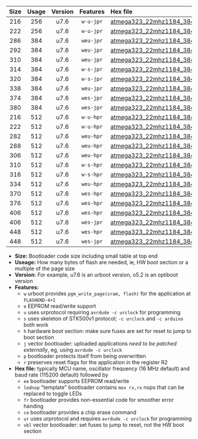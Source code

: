 |Size|Usage|Version|Features|Hex file|
|:-:|:-:|:-:|:-:|:--|
|216|256|u7.6|`w-u-jpr`|[atmega323_22mhz1184_38400bps_ur_vbl.hex](https://raw.githubusercontent.com/stefanrueger/urboot/main//atmega323_22mhz1184_38400bps_ur_vbl.hex)|
|222|256|u7.6|`w-u-jpr`|[atmega323_22mhz1184_38400bps_lednop_ur_vbl.hex](https://raw.githubusercontent.com/stefanrueger/urboot/main//atmega323_22mhz1184_38400bps_lednop_ur_vbl.hex)|
|286|384|u7.6|`weu-jpr`|[atmega323_22mhz1184_38400bps_ee_ur_vbl.hex](https://raw.githubusercontent.com/stefanrueger/urboot/main//atmega323_22mhz1184_38400bps_ee_ur_vbl.hex)|
|292|384|u7.6|`weu-jpr`|[atmega323_22mhz1184_38400bps_ee_lednop_ur_vbl.hex](https://raw.githubusercontent.com/stefanrueger/urboot/main//atmega323_22mhz1184_38400bps_ee_lednop_ur_vbl.hex)|
|310|384|u7.6|`weu-jpr`|[atmega323_22mhz1184_38400bps_ee_lednop_fr_ur_vbl.hex](https://raw.githubusercontent.com/stefanrueger/urboot/main//atmega323_22mhz1184_38400bps_ee_lednop_fr_ur_vbl.hex)|
|314|384|u7.6|`w-s-jpr`|[atmega323_22mhz1184_38400bps_vbl.hex](https://raw.githubusercontent.com/stefanrueger/urboot/main//atmega323_22mhz1184_38400bps_vbl.hex)|
|320|384|u7.6|`w-s-jpr`|[atmega323_22mhz1184_38400bps_lednop_vbl.hex](https://raw.githubusercontent.com/stefanrueger/urboot/main//atmega323_22mhz1184_38400bps_lednop_vbl.hex)|
|338|384|u7.6|`weu-jpr`|[atmega323_22mhz1184_38400bps_ee_lednop_fr_ce_ur_vbl.hex](https://raw.githubusercontent.com/stefanrueger/urboot/main//atmega323_22mhz1184_38400bps_ee_lednop_fr_ce_ur_vbl.hex)|
|374|384|u7.6|`wes-jpr`|[atmega323_22mhz1184_38400bps_ee_vbl.hex](https://raw.githubusercontent.com/stefanrueger/urboot/main//atmega323_22mhz1184_38400bps_ee_vbl.hex)|
|380|384|u7.6|`wes-jpr`|[atmega323_22mhz1184_38400bps_ee_lednop_vbl.hex](https://raw.githubusercontent.com/stefanrueger/urboot/main//atmega323_22mhz1184_38400bps_ee_lednop_vbl.hex)|
|216|512|u7.6|`w-u-hpr`|[atmega323_22mhz1184_38400bps_ur.hex](https://raw.githubusercontent.com/stefanrueger/urboot/main//atmega323_22mhz1184_38400bps_ur.hex)|
|222|512|u7.6|`w-u-hpr`|[atmega323_22mhz1184_38400bps_lednop_ur.hex](https://raw.githubusercontent.com/stefanrueger/urboot/main//atmega323_22mhz1184_38400bps_lednop_ur.hex)|
|282|512|u7.6|`weu-hpr`|[atmega323_22mhz1184_38400bps_ee_ur.hex](https://raw.githubusercontent.com/stefanrueger/urboot/main//atmega323_22mhz1184_38400bps_ee_ur.hex)|
|288|512|u7.6|`weu-hpr`|[atmega323_22mhz1184_38400bps_ee_lednop_ur.hex](https://raw.githubusercontent.com/stefanrueger/urboot/main//atmega323_22mhz1184_38400bps_ee_lednop_ur.hex)|
|306|512|u7.6|`weu-hpr`|[atmega323_22mhz1184_38400bps_ee_lednop_fr_ur.hex](https://raw.githubusercontent.com/stefanrueger/urboot/main//atmega323_22mhz1184_38400bps_ee_lednop_fr_ur.hex)|
|310|512|u7.6|`w-s-hpr`|[atmega323_22mhz1184_38400bps.hex](https://raw.githubusercontent.com/stefanrueger/urboot/main//atmega323_22mhz1184_38400bps.hex)|
|316|512|u7.6|`w-s-hpr`|[atmega323_22mhz1184_38400bps_lednop.hex](https://raw.githubusercontent.com/stefanrueger/urboot/main//atmega323_22mhz1184_38400bps_lednop.hex)|
|334|512|u7.6|`weu-hpr`|[atmega323_22mhz1184_38400bps_ee_lednop_fr_ce_ur.hex](https://raw.githubusercontent.com/stefanrueger/urboot/main//atmega323_22mhz1184_38400bps_ee_lednop_fr_ce_ur.hex)|
|370|512|u7.6|`wes-hpr`|[atmega323_22mhz1184_38400bps_ee.hex](https://raw.githubusercontent.com/stefanrueger/urboot/main//atmega323_22mhz1184_38400bps_ee.hex)|
|376|512|u7.6|`wes-hpr`|[atmega323_22mhz1184_38400bps_ee_lednop.hex](https://raw.githubusercontent.com/stefanrueger/urboot/main//atmega323_22mhz1184_38400bps_ee_lednop.hex)|
|406|512|u7.6|`wes-hpr`|[atmega323_22mhz1184_38400bps_ee_lednop_fr.hex](https://raw.githubusercontent.com/stefanrueger/urboot/main//atmega323_22mhz1184_38400bps_ee_lednop_fr.hex)|
|406|512|u7.6|`wes-jpr`|[atmega323_22mhz1184_38400bps_ee_lednop_fr_vbl.hex](https://raw.githubusercontent.com/stefanrueger/urboot/main//atmega323_22mhz1184_38400bps_ee_lednop_fr_vbl.hex)|
|448|512|u7.6|`wes-hpr`|[atmega323_22mhz1184_38400bps_ee_lednop_fr_ce.hex](https://raw.githubusercontent.com/stefanrueger/urboot/main//atmega323_22mhz1184_38400bps_ee_lednop_fr_ce.hex)|
|448|512|u7.6|`wes-jpr`|[atmega323_22mhz1184_38400bps_ee_lednop_fr_ce_vbl.hex](https://raw.githubusercontent.com/stefanrueger/urboot/main//atmega323_22mhz1184_38400bps_ee_lednop_fr_ce_vbl.hex)|

- **Size:** Bootloader code size including small table at top end
- **Useage:** How many bytes of flash are needed, ie, HW boot section or a multiple of the page size
- **Version:** For example, u7.6 is an urboot version, o5.2 is an optiboot version
- **Features:**
  + `w` urboot provides `pgm_write_page(sram, flash)` for the application at `FLASHEND-4+1`
  + `e` EEPROM read/write support
  + `u` uses urprotocol requiring `avrdude -c urclock` for programming
  + `s` uses skeleton of STK500v1 protocol; `-c urclock` and `-c arduino` both work
  + `h` hardware boot section: make sure fuses are set for reset to jump to boot section
  + `j` vector bootloader: uploaded applications *need to be patched externally*, eg, using `avrdude -c urclock`
  + `p` bootloader protects itself from being overwritten
  + `r` preserves reset flags for the application in the register R2
- **Hex file:** typically MCU name, oscillator frequency (16 MHz default) and baud rate (115200 default) followed by
  + `ee` bootloader supports EEPROM read/write
  + `lednop` "template" bootloader contains `mov rx,rx` nops that can be replaced to toggle LEDs
  + `fr` bootloader provides non-essential code for smoother error handing
  + `ce` bootloader provides a chip erase command
  + `ur` uses urprotocol and requires `avrdude -c urclock` for programming
  + `vbl` vector bootloader: set fuses to jump to reset, not the HW boot section
